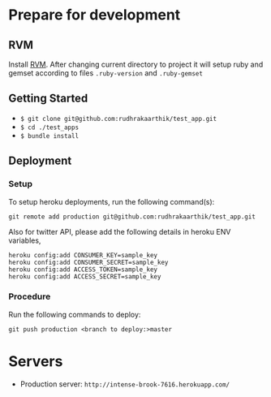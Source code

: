 Prepare for development
=======================

RVM
---

Install [RVM](https://rvm.io). After changing current directory to project
it will setup ruby and gemset according to files `.ruby-version` and `.ruby-gemset`

Getting Started
---------------

* `$ git clone git@github.com:rudhrakaarthik/test_app.git`
* `$ cd ./test_apps`
* `$ bundle install`

## Deployment
### Setup

To setup heroku deployments, run the following command(s):

    git remote add production git@github.com:rudhrakaarthik/test_app.git


Also for twitter API, please add the following details in heroku ENV variables,


    heroku config:add CONSUMER_KEY=sample_key
    heroku config:add CONSUMER_SECRET=sample_key
    heroku config:add ACCESS_TOKEN=sample_key
    heroku config:add ACCESS_SECRET=sample_key


### Procedure

Run the following commands to deploy:

    git push production <branch to deploy:>master


Servers
=======

* Production server: `http://intense-brook-7616.herokuapp.com/`



